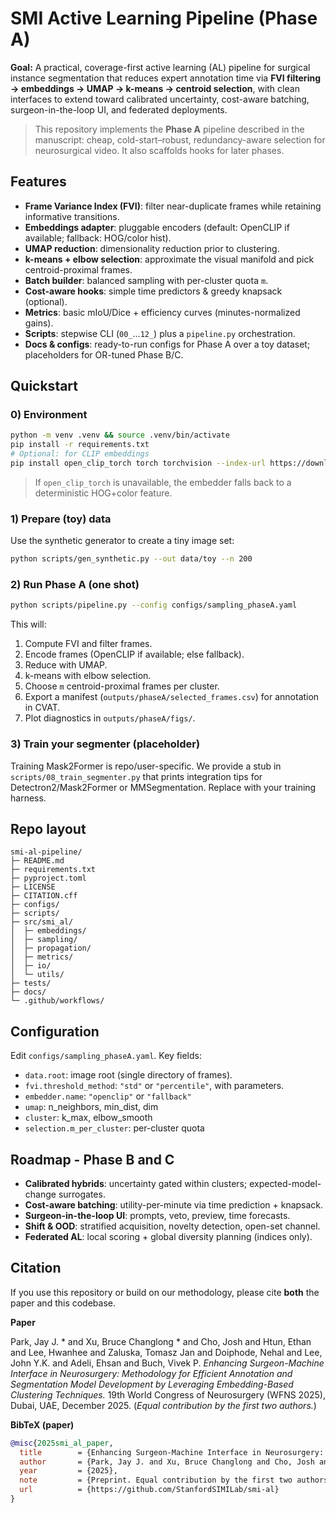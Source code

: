 # SMI Active Learning Pipeline (Phase A)

**Goal:** A practical, coverage-first active learning (AL) pipeline for surgical instance segmentation that reduces expert annotation time via **FVI filtering → embeddings → UMAP → k-means → centroid selection**, with clean interfaces to extend toward calibrated uncertainty, cost-aware batching, surgeon-in-the-loop UI, and federated deployments.

> This repository implements the **Phase A** pipeline described in the manuscript: cheap, cold-start–robust, redundancy-aware selection for neurosurgical video. It also scaffolds hooks for later phases.

## Features
- **Frame Variance Index (FVI)**: filter near-duplicate frames while retaining informative transitions.
- **Embeddings adapter**: pluggable encoders (default: OpenCLIP if available; fallback: HOG/color hist).
- **UMAP reduction**: dimensionality reduction prior to clustering.
- **k-means + elbow selection**: approximate the visual manifold and pick centroid-proximal frames.
- **Batch builder**: balanced sampling with per-cluster quota `m`.
- **Cost-aware hooks**: simple time predictors & greedy knapsack (optional).
- **Metrics**: basic mIoU/Dice + efficiency curves (minutes-normalized gains).
- **Scripts**: stepwise CLI (`00_`…`12_`) plus a `pipeline.py` orchestration.
- **Docs & configs**: ready-to-run configs for Phase A over a toy dataset; placeholders for OR-tuned Phase B/C.

## Quickstart
### 0) Environment
```bash
python -m venv .venv && source .venv/bin/activate
pip install -r requirements.txt
# Optional: for CLIP embeddings
pip install open_clip_torch torch torchvision --index-url https://download.pytorch.org/whl/cu121  # adjust CUDA/CPU
```
> If `open_clip_torch` is unavailable, the embedder falls back to a deterministic HOG+color feature.

### 1) Prepare (toy) data
Use the synthetic generator to create a tiny image set:
```bash
python scripts/gen_synthetic.py --out data/toy --n 200
```

### 2) Run Phase A (one shot)
```bash
python scripts/pipeline.py --config configs/sampling_phaseA.yaml
```
This will:
1. Compute FVI and filter frames.
2. Encode frames (OpenCLIP if available; else fallback).
3. Reduce with UMAP.
4. k-means with elbow selection.
5. Choose `m` centroid-proximal frames per cluster.
6. Export a manifest (`outputs/phaseA/selected_frames.csv`) for annotation in CVAT.
7. Plot diagnostics in `outputs/phaseA/figs/`.

### 3) Train your segmenter (placeholder)
Training Mask2Former is repo/user-specific. We provide a stub in `scripts/08_train_segmenter.py` that prints integration tips for Detectron2/Mask2Former or MMSegmentation. Replace with your training harness.

## Repo layout
```
smi-al-pipeline/
├─ README.md
├─ requirements.txt
├─ pyproject.toml
├─ LICENSE
├─ CITATION.cff
├─ configs/
├─ scripts/
├─ src/smi_al/
│  ├─ embeddings/
│  ├─ sampling/
│  ├─ propagation/
│  ├─ metrics/
│  ├─ io/
│  └─ utils/
├─ tests/
├─ docs/
└─ .github/workflows/
```

## Configuration
Edit `configs/sampling_phaseA.yaml`. Key fields:
- `data.root`: image root (single directory of frames).
- `fvi.threshold_method`: `"std"` or `"percentile"`, with parameters.
- `embedder.name`: `"openclip"` or `"fallback"`
- `umap`: n_neighbors, min_dist, dim
- `cluster`: k_max, elbow_smooth
- `selection.m_per_cluster`: per-cluster quota

## Roadmap - Phase B and C
- **Calibrated hybrids**: uncertainty gated within clusters; expected-model-change surrogates.
- **Cost-aware batching**: utility-per-minute via time prediction + knapsack.
- **Surgeon-in-the-loop UI**: prompts, veto, preview, time forecasts.
- **Shift & OOD**: stratified acquisition, novelty detection, open-set channel.
- **Federated AL**: local scoring + global diversity planning (indices only).

## Citation


If you use this repository or build on our methodology, please cite **both** the paper and this codebase.

**Paper**  

Park, Jay J. * and Xu, Bruce Changlong * and Cho, Josh and Htun, Ethan and Lee, Hwanhee and Zaluska, Tomasz Jan and Doiphode, Nehal and Lee, John Y.K. and Adeli, Ehsan and Buch, Vivek P. *Enhancing Surgeon-Machine Interface in Neurosurgery: Methodology for Efficient Annotation and Segmentation Model Development by Leveraging Embedding-Based Clustering Techniques.* 19th World Congress of Neurosurgery (WFNS 2025), Dubai, UAE, December 2025. (*Equal contribution by the first two authors.*)

**BibTeX (paper)**
```bibtex
@misc{2025smi_al_paper,
  title        = {Enhancing Surgeon-Machine Interface in Neurosurgery: Methodology for Efficient Annotation and Segmentation Model Development by Leveraging Embedding-Based Clustering Techniques},
  author       = {Park, Jay J. and Xu, Bruce Changlong and Cho, Josh and Htun, Ethan and Lee, Hwanhee and Zaluska, Tomasz Jan and Doiphode, Nehal and Lee, John Y.K. and Adeli, Ehsan and Buch, Vivek P.},
  year         = {2025},
  note         = {Preprint. Equal contribution by the first two authors.},
  url          = {https://github.com/StanfordSIMILab/smi-al}
}

